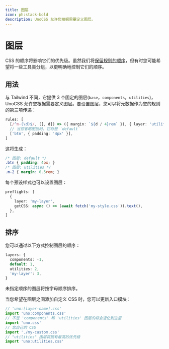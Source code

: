 ```yaml
---
title: 图层
icon: ph:stack-bold
description: UnoCSS 允许您根据需要定义图层。
---
```


# 图层

CSS 的顺序将影响它们的优先级。虽然我们将[保留规则的顺序](/config/rules#ordering)，但有时您可能希望将一些工具类分组，以更明确地控制它们的顺序。

## 用法

与 Tailwind 不同，它提供 3 个固定的图层(`base`，`components`，`utilities`)，UnoCSS 允许您根据需要定义图层。要设置图层，您可以将元数据作为您的规则的第三项传递：

```ts
rules: [
  [/^m-(\d)$/, ([, d]) => ({ margin: `${d / 4}rem` }), { layer: 'utilities' }],
  // 当您省略图层时，它将是 `default`
  ['btn', { padding: '4px' }],
]
```

这将生成：

```css
/* 图层: default */
.btn { padding: 4px; }
/* 图层: utilities */
.m-2 { margin: 0.5rem; }
```

每个预设样式也可以设置图层：

```ts
preflights: [
  {
    layer: 'my-layer',
    getCSS: async () => (await fetch('my-style.css')).text(),
  },
]
```

## 排序

您可以通过以下方式控制图层的顺序：

<!--eslint-skip-->

```ts
layers: {
  components: -1,
  default: 1,
  utilities: 2,
  'my-layer': 3,
}
```

未指定顺序的图层将按字母顺序排序。

当您希望在图层之间添加自定义 CSS 时，您可以更新入口模块：

```ts
// 'uno:[layer-name].css'
import 'uno:components.css'
// 不是 'components' 和 'utilities' 图层的将会退化到这里
import 'uno.css'
// 您自己的 CSS
import './my-custom.css'
// "utilities" 图层将拥有最高的优先级
import 'uno:utilities.css'
```
